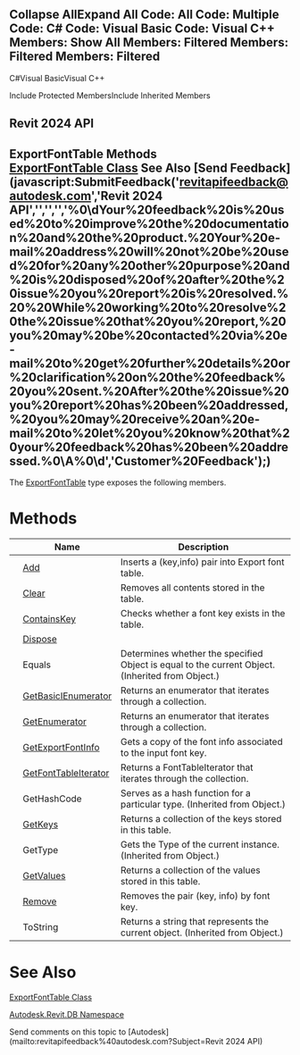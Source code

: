 ﻿

Collapse AllExpand All Code: All Code: Multiple Code: C# Code: Visual Basic Code: Visual C++  Members: Show All Members: Filtered Members: Filtered Members: Filtered   
---  
  
C#Visual BasicVisual C++

Include Protected MembersInclude Inherited Members

Revit 2024 API  
---  
ExportFontTable Methods  
[ExportFontTable Class](b3b4f237-f7f3-ced4-be3d-721f7ac05832.md) See Also [Send Feedback](javascript:SubmitFeedback\('revitapifeedback@autodesk.com','Revit 2024 API','','','','%0\\dYour%20feedback%20is%20used%20to%20improve%20the%20documentation%20and%20the%20product.%20Your%20e-mail%20address%20will%20not%20be%20used%20for%20any%20other%20purpose%20and%20is%20disposed%20of%20after%20the%20issue%20you%20report%20is%20resolved.%20%20While%20working%20to%20resolve%20the%20issue%20that%20you%20report,%20you%20may%20be%20contacted%20via%20e-mail%20to%20get%20further%20details%20or%20clarification%20on%20the%20feedback%20you%20sent.%20After%20the%20issue%20you%20report%20has%20been%20addressed,%20you%20may%20receive%20an%20e-mail%20to%20let%20you%20know%20that%20your%20feedback%20has%20been%20addressed.%0\\A%0\\d','Customer%20Feedback'\);)  
---  
  
The [ExportFontTable](b3b4f237-f7f3-ced4-be3d-721f7ac05832.md) type exposes the following members.

# Methods

|  | Name | Description |
| --- | --- | --- |
|  | [Add](b60b8eea-4b07-f39a-53c5-6bdb8491df02.md) | Inserts a (key,info) pair into Export font table. |
|  | [Clear](87e2b7d1-c42c-8c24-fdd2-21ee5f757800.md) | Removes all contents stored in the table. |
|  | [ContainsKey](45137da1-46e2-e0a1-5eaf-e8ad58d18940.md) | Checks whether a font key exists in the table. |
|  | [Dispose](473351c4-e527-8550-1da9-fd4a6288cf51.md) |  |
|  | Equals | Determines whether the specified Object is equal to the current Object. (Inherited from Object.) |
|  | [GetBasicIEnumerator](6a8e652f-883c-e09b-42eb-ef672356d951.md) | Returns an enumerator that iterates through a collection. |
|  | [GetEnumerator](2e33c911-e7a0-b797-00e5-16b8a3747903.md) | Returns an enumerator that iterates through a collection. |
|  | [GetExportFontInfo](fd36a0ee-28b7-9521-c90d-3b27f8e0bec0.md) | Gets a copy of the font info associated to the input font key. |
|  | [GetFontTableIterator](306f098d-8847-c938-ccb0-f941d233d252.md) | Returns a FontTableIterator that iterates through the collection. |
|  | GetHashCode | Serves as a hash function for a particular type.  (Inherited from Object.) |
|  | [GetKeys](9dae03bf-c7d8-a10b-329d-f6fb01c23d30.md) | Returns a collection of the keys stored in this table. |
|  | GetType | Gets the Type of the current instance. (Inherited from Object.) |
|  | [GetValues](d469e2a4-dc15-61e6-4af4-17b6010b093b.md) | Returns a collection of the values stored in this table. |
|  | [Remove](c0b78086-76f6-5e40-1f92-23da17c7a324.md) | Removes the pair (key, info) by font key. |
|  | ToString | Returns a string that represents the current object. (Inherited from Object.) |
  
# See Also

[ExportFontTable Class](b3b4f237-f7f3-ced4-be3d-721f7ac05832.md)

[Autodesk.Revit.DB Namespace](87546ba7-461b-c646-cbb1-2cb8f5bff8b2.md)

Send comments on this topic to [Autodesk](mailto:revitapifeedback%40autodesk.com?Subject=Revit 2024 API)